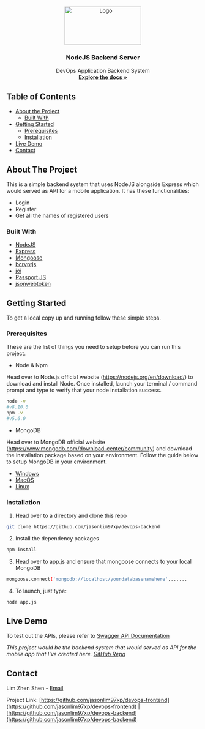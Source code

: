 <!-- PROJECT LOGO -->
<br />
<p align="center">
  <a href="https://github.com/jasonlim97xp/devops-backend">
    <img src="https://upload.wikimedia.org/wikipedia/commons/d/d9/Node.js_logo.svg" alt="Logo" width="200" height="100">
  </a>

  <h3 align="center">NodeJS Backend Server</h3>

  <p align="center">
    DevOps Application Backend System
    <br />
    <a href="https://github.com/jasonlim97xp/devops-backend"><strong>Explore the docs »</strong></a>
  </p>
</p>



<!-- TABLE OF CONTENTS -->
## Table of Contents

* [About the Project](#about-the-project)
  * [Built With](#built-with)
* [Getting Started](#getting-started)
  * [Prerequisites](#prerequisites)
  * [Installation](#installation)
* [Live Demo](#live-demo)
* [Contact](#contact)



<!-- ABOUT THE PROJECT -->
## About The Project

This is a simple backend system that uses NodeJS alongside Express which would served as API for a mobile application. It has these functionalities:
- Login
- Register
- Get all the names of registered users

### Built With

* [NodeJS](https://nodejs.org/en/)
* [Express](https://expressjs.com/)
* [Mongoose](https://github.com/Automattic/mongoose)
* [bcryptjs](https://github.com/dcodeIO/bcrypt.js#readme)
* [joi](https://github.com/hapijs/joi)
* [Passport JS](http://www.passportjs.org/)
* [jsonwebtoken](https://github.com/auth0/node-jsonwebtoken#readme)



<!-- GETTING STARTED -->
## Getting Started

To get a local copy up and running follow these simple steps.

### Prerequisites

These are the list of things you need to setup before you can run this project.
* Node & Npm

Head over to Node.js official website (https://nodejs.org/en/download/) to download and install Node. 
Once installed, launch your terminal / command prompt and type to verify that your node installation success.

```sh
node -v   
#v8.10.0
npm -v
#v5.6.0
```

* MongoDB

Head over to MongoDB official website (https://www.mongodb.com/download-center/community) and download the installation package based on your environment. 
Follow the guide below to setup MongoDB in your environment.
* [Windows](https://docs.mongodb.com/manual/tutorial/install-mongodb-on-windows/)
* [MacOS](https://docs.mongodb.com/manual/tutorial/install-mongodb-on-os-x/)
* [Linux](https://docs.mongodb.com/manual/administration/install-on-linux/)

### Installation
 
1. Head over to a directory and clone this repo
```sh
git clone https://github.com/jasonlim97xp/devops-backend
```
2. Install the dependency packages
```sh
npm install
```
3. Head over to app.js and ensure that mongoose connects to your local MongoDB
```sh
mongoose.connect('mongodb://localhost/yourdatabasenamehere',......
```
4. To launch, just type:
```sh
node app.js
```


<!-- USAGE EXAMPLES -->
## Live Demo

To test out the APIs, please refer to [Swagger API Documentation](http://ec2-18-219-240-129.us-east-2.compute.amazonaws.com:3000/api-docs/) 

_This project would be the backend system that would served as API for the mobile app that I've created here. [GitHub Repo](https://github.com/jasonlim97xp/devops-frontend)_


<!-- CONTACT -->
## Contact

Lim Zhen Shen - [Email](zhenshen.lim@digi.com.my)

Project Link: 
[https://github.com/jasonlim97xp/devops-frontend](https://github.com/jasonlim97xp/devops-frontend) | [https://github.com/jasonlim97xp/devops-backend](https://github.com/jasonlim97xp/devops-backend)
